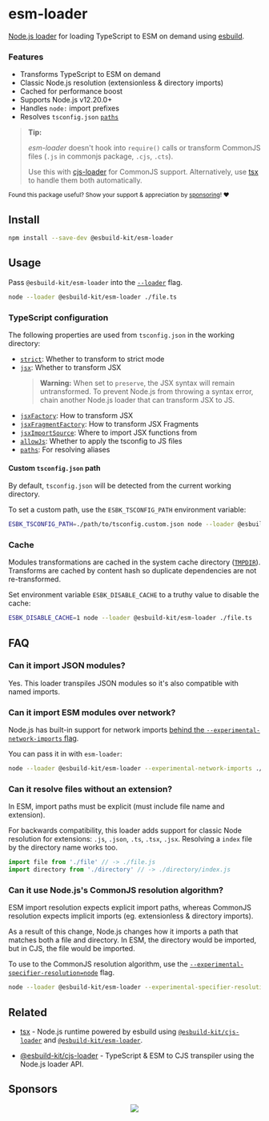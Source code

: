 # esm-loader

[Node.js loader](https://nodejs.org/api/esm.html#loaders) for loading TypeScript to ESM on demand using [esbuild](https://esbuild.github.io/).

### Features
- Transforms TypeScript to ESM on demand
- Classic Node.js resolution (extensionless & directory imports)
- Cached for performance boost
- Supports Node.js v12.20.0+
- Handles `node:` import prefixes
- Resolves `tsconfig.json` [`paths`](https://www.typescriptlang.org/tsconfig#paths)

> **Tip:**
>
> _esm-loader_ doesn't hook into `require()` calls or transform CommonJS files (`.js` in commonjs package, `.cjs`, `.cts`).
>
> Use this with [cjs-loader](https://github.com/esbuild-kit/cjs-loader) for CommonJS support. Alternatively, use [tsx](https://github.com/esbuild-kit/tsx) to handle them both automatically.

<sub>Found this package useful? Show your support & appreciation by [sponsoring](https://github.com/sponsors/privatenumber)! ❤️</sub>

## Install

```sh
npm install --save-dev @esbuild-kit/esm-loader
```

## Usage

Pass `@esbuild-kit/esm-loader` into the [`--loader`](https://nodejs.org/api/cli.html#--experimental-loadermodule) flag.
```sh
node --loader @esbuild-kit/esm-loader ./file.ts
```

### TypeScript configuration
The following properties are used from `tsconfig.json` in the working directory:
- [`strict`](https://www.typescriptlang.org/tsconfig#strict): Whether to transform to strict mode
- [`jsx`](https://esbuild.github.io/api/#jsx): Whether to transform JSX
	> **Warning:** When set to `preserve`, the JSX syntax will remain untransformed. To prevent Node.js from throwing a syntax error, chain another Node.js loader that can transform JSX to JS.
- [`jsxFactory`](https://esbuild.github.io/api/#jsx-factory): How to transform JSX
- [`jsxFragmentFactory`](https://esbuild.github.io/api/#jsx-fragment): How to transform JSX Fragments
- [`jsxImportSource`](https://www.typescriptlang.org/tsconfig#jsxImportSource): Where to import JSX functions from
- [`allowJs`](https://www.typescriptlang.org/tsconfig#allowJs): Whether to apply the tsconfig to JS files
- [`paths`](https://www.typescriptlang.org/tsconfig#paths): For resolving aliases

#### Custom `tsconfig.json` path
By default, `tsconfig.json` will be detected from the current working directory.

To set a custom path, use the `ESBK_TSCONFIG_PATH` environment variable:

```sh
ESBK_TSCONFIG_PATH=./path/to/tsconfig.custom.json node --loader @esbuild-kit/esm-loader ./file.ts
```

### Cache
Modules transformations are cached in the system cache directory ([`TMPDIR`](https://en.wikipedia.org/wiki/TMPDIR)). Transforms are cached by content hash so duplicate dependencies are not re-transformed.

Set environment variable `ESBK_DISABLE_CACHE` to a truthy value to disable the cache:

```sh
ESBK_DISABLE_CACHE=1 node --loader @esbuild-kit/esm-loader ./file.ts
```

## FAQ

### Can it import JSON modules?
Yes. This loader transpiles JSON modules so it's also compatible with named imports.

### Can it import ESM modules over network?

Node.js has built-in support for network imports [behind the `--experimental-network-imports` flag](https://nodejs.org/api/esm.html#network-based-loading-is-not-enabled-by-default).

You can pass it in with `esm-loader`:

```sh
node --loader @esbuild-kit/esm-loader --experimental-network-imports ./file.ts
```

### Can it resolve files without an extension?

In ESM, import paths must be explicit (must include file name and extension).

For backwards compatibility, this loader adds support for classic Node resolution for extensions: `.js`, `.json`, `.ts`, `.tsx`, `.jsx`. Resolving a `index` file by the directory name works too.

```js
import file from './file' // -> ./file.js
import directory from './directory' // -> ./directory/index.js
```

### Can it use Node.js's CommonJS resolution algorithm?

ESM import resolution expects explicit import paths, whereas CommonJS resolution expects implicit imports (eg. extensionless & directory imports).

As a result of this change, Node.js changes how it imports a path that matches both a file and directory. In ESM, the directory would be imported, but in CJS, the file would be imported.

To use to the CommonJS resolution algorithm, use the [`--experimental-specifier-resolution=node`](https://nodejs.org/api/cli.html#--experimental-specifier-resolutionmode) flag.

```sh
node --loader @esbuild-kit/esm-loader --experimental-specifier-resolution=node ./file.ts
```

## Related

- [tsx](https://github.com/esbuild-kit/tsx) - Node.js runtime powered by esbuild using [`@esbuild-kit/cjs-loader`](https://github.com/esbuild-kit/cjs-loader) and [`@esbuild-kit/esm-loader`](https://github.com/esbuild-kit/esm-loader).

- [@esbuild-kit/cjs-loader](https://github.com/esbuild-kit/cjs-loader) - TypeScript & ESM to CJS transpiler using the Node.js loader API.

## Sponsors
<p align="center">
	<a href="https://github.com/sponsors/privatenumber">
		<img src="https://cdn.jsdelivr.net/gh/privatenumber/sponsors/sponsorkit/sponsors.svg">
	</a>
</p>

